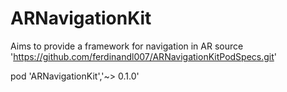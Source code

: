 # ARNavigationKit
Aims to provide a framework for navigation in AR
source 'https://github.com/ferdinandl007/ARNavigationKitPodSpecs.git'

pod 'ARNavigationKit','~> 0.1.0'
